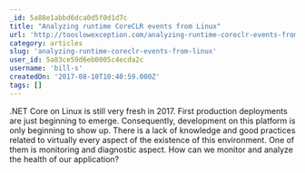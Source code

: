 ```yaml
---
_id: 5a88e1abbd6dca0d5f0d1d7c
title: "Analyzing runtime CoreCLR events from Linux"
url: 'http://tooslowexception.com/analyzing-runtime-coreclr-events-from-linux-trace-compass/'
category: articles
slug: 'analyzing-runtime-coreclr-events-from-linux'
user_id: 5a83ce59d6eb0005c4ecda2c
username: 'bill-s'
createdOn: '2017-08-10T10:40:59.000Z'
tags: []
---
```


.NET Core on Linux is still very fresh in 2017. First production deployments are just beginning to emerge. Consequently, development on this platform is only beginning to show up. There is a lack of knowledge and good practices related to virtually every aspect of the existence of this environment. One of them is monitoring and diagnostic aspect. How can we monitor and analyze the health of our application?
